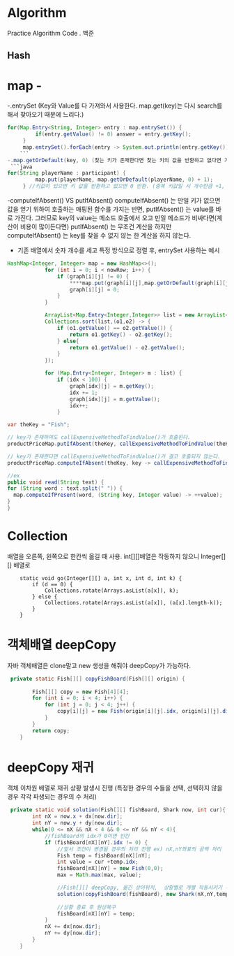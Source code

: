 # Algorithm
Practice Algorithm Code 
.
백준 
## Hash

# map - 
-.entrySet (Key와 Value를 다 가져와서 사용한다. map.get(key)는 다시 search를 해서 찾아오기 때문에 느리다.)
   ```java
 for(Map.Entry<String, Integer> entry : map.entrySet()) {
        	if(entry.getValue() != 0) answer = entry.getKey();
        }
        map.entrySet().forEach(entry -> System.out.println(entry.getKey()));
       ```
-.map.getOrDefault(key, 0) (찾는 키가 존재한다면 찾는 키의 값을 반환하고 없다면 기본 값을 반환한다.)  
    ```java
  for(String playerName : participant) {
        	map.put(playerName, map.getOrDefault(playerName, 0) + 1);
        } //키값이 있으면 키 값을 반환하고 없으면 0 반환. (중복 키값일 시 개수만큼 +1, 아니면 1이 들어감)
```
-computeIfAbsent() VS putIfAbsent()
computeIfAbsent() 는 만일 키가 없으면 값을 얻기 위하여 호출하는 매핑된 함수를 가지는 반면, putIfAbsent() 는 value를 바로 가진다. 
그러므로 key의 value는 메소드 호출에서 오고 만일 메소드가 비싸다면(계산이 비용이 많이든다면) putIfAbsent() 는 무조건 계산을 하지만
computeIfAbsent() 는 key를 찾을 수 없지 않는 한 계산을 하지 않는다.


* 기존 배열에서 숫자 개수를 세고 특정 방식으로 정렬 후, entrySet 사용하는 예시

```java
HashMap<Integer, Integer> map = new HashMap<>();
            for (int i = 0; i < nowRow; i++) {
                if (graph[i][j] != 0) {
                    ****map.put(graph[i][j],map.getOrDefault(graph[i][j],0) + 1);****
                    graph[i][j] = 0;
                }
            }
```            


```java
            ArrayList<Map.Entry<Integer,Integer>> list = new ArrayList<>(map.entrySet());
            Collections.sort(list,(o1,o2) -> {
                if (o1.getValue() == o2.getValue()) {
                    return o1.getKey() - o2.getKey();
                } else{
                    return o1.getValue() - o2.getValue();
                }
            });
```

```java
            for (Map.Entry<Integer, Integer> m : list) {
                if (idx < 100) {
                    graph[idx][j] = m.getKey();
                    idx += 1;
                    graph[idx][j] = m.getValue();
                    idx++;
                }

```


  ```java
var theKey = "Fish";        

// key가 존재하여도 callExpensiveMethodToFindValue()가 호출된다.
productPriceMap.putIfAbsent(theKey, callExpensiveMethodToFindValue(theKey)); 

// key가 존재한다면 callExpensiveMethodToFindValue()가 결코 호출되지 않는다. 
productPriceMap.computeIfAbsent(theKey, key -> callExpensiveMethodToFindValue(key));

//ex
public void read(String text) {
  for (String word : text.split(" ")) {
    map.computeIfPresent(word, (String key, Integer value) -> ++value);
  }
}

```



# Collection

배열을 오른쪽, 왼쪽으로 한칸씩 옮길 때 사용.
int[][]배열은 작동하지 않으니 Integer[][] 배열로 

```
    static void go(Integer[][] a, int x, int d, int k) {
        if (d == 0) {
            Collections.rotate(Arrays.asList(a[x]), k);
        } else {
            Collections.rotate(Arrays.asList(a[x]), (a[x].length-k));
        }
    }
```


# 객체배열 deepCopy

자바 객체배열은 clone말고 new 생성을 해줘야 deepCopy가 가능하다.

```java
 private static Fish[][] copyFishBoard(Fish[][] origin) {
        
        Fish[][] copy = new Fish[4][4];
        for (int i = 0; i < 4; i++) {
            for (int j = 0; j < 4; j++) {
                copy[i][j] = new Fish(origin[i][j].idx, origin[i][j].dir);
            }
        }
        return copy;
    }
```

# deepCopy 재귀 

객체 이차원 배열로 재귀 상황 발생시 진행 (특정한 경우의 수들을 선택, 선택하지 않을 경우 각각 파생되는 경우의 수 처리)

```java
 private static void solution(Fish[][] fishBoard, Shark now, int cur){
        int nX = now.x + dx[now.dir];
        int nY = now.y + dy[now.dir];
        while(0 <= nX && nX < 4 && 0 <= nY && nY < 4){
            //fishBoard의 idx가 0이면 빈칸
            if (fishBoard[nX][nY].idx != 0) {
                //앞서 조건이 변경될 경우의 처리 진행 ex) nX,nY좌표의 공백 처리
                Fish temp = fishBoard[nX][nY];
                int value = cur +temp.idx;
                fishBoard[nX][nY] = new Fish(0,0);
                max = Math.max(max, value);

                //Fish[][] deepCopy, 옮긴 상어위치,  상황별로 개별 작동시키기 위해 현재까지 섭취한 값
                solution(copyFishBoard(fishBoard), new Shark(nX,nY,temp.dir), value);
                
                //상황 종료 후 원상복구
                fishBoard[nX][nY] = temp;
            }
            nX += dx[now.dir];
            nY += dy[now.dir];
        }
    }
```




